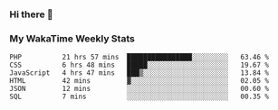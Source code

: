 ### Hi there 👋

<!--
**royschrauwen/royschrauwen** is a ✨ _special_ ✨ repository because its `README.md` (this file) appears on your GitHub profile.

Here are some ideas to get you started:

- 🔭 I’m currently working on ...
- 🌱 I’m currently learning ...
- 👯 I’m looking to collaborate on ...
- 🤔 I’m looking for help with ...
- 💬 Ask me about ...
- 📫 How to reach me: ...
- 😄 Pronouns: ...
- ⚡ Fun fact: ...
-->


### My WakaTime Weekly Stats
<!--START_SECTION:waka-->

```text
PHP          21 hrs 57 mins  ████████████████░░░░░░░░░   63.46 %
CSS          6 hrs 48 mins   █████░░░░░░░░░░░░░░░░░░░░   19.67 %
JavaScript   4 hrs 47 mins   ███▒░░░░░░░░░░░░░░░░░░░░░   13.84 %
HTML         42 mins         ▓░░░░░░░░░░░░░░░░░░░░░░░░   02.05 %
JSON         12 mins         ░░░░░░░░░░░░░░░░░░░░░░░░░   00.60 %
SQL          7 mins          ░░░░░░░░░░░░░░░░░░░░░░░░░   00.35 %
```

<!--END_SECTION:waka-->
